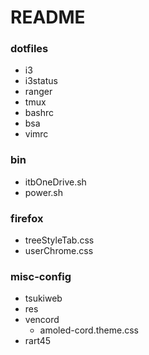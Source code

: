 # README

### dotfiles
- i3
- i3status
- ranger
- tmux
- bashrc
- bsa
- vimrc

### bin
- itbOneDrive.sh
- power.sh

### firefox
- treeStyleTab.css
- userChrome.css

### misc-config
- tsukiweb
- res
- vencord
    - amoled-cord.theme.css
- rart45
